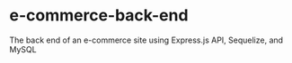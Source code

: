 # e-commerce-back-end
The back end of an e-commerce site using Express.js API, Sequelize, and MySQL

